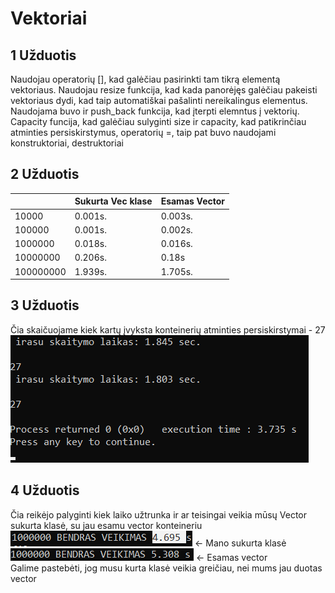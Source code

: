# Vektoriai

## 1 Užduotis
Naudojau operatorių [], kad galėčiau pasirinkti tam tikrą elementą vektoriaus.
Naudojau resize funkcija, kad kada panorėjęs galėčiau pakeisti vektoriaus dydi, kad taip automatiškai pašalinti nereikalingus elementus.
Naudojama buvo ir push_back funkcija, kad įterpti elemntus į vektorių.
Capacity funcija, kad galėčiau sulyginti size ir capacity, kad patikrinčiau atminties persiskirstymus, operatorių =, taip pat buvo naudojami konstruktoriai, destruktoriai
## 2 Užduotis
|   |  Sukurta Vec klase |Esamas Vector   |
|---|---|---|
|10000   | 0.001s. | 0.003s.  |
| 100000  |  0.001s. | 0.002s.  |
|  1000000 |  0.018s. | 0.016s.  |
|10000000|0.206s. |0.18s |
|100000000|1.939s. | 1.705s. |
## 3 Užduotis
Čia skaičuojame kiek kartų įvyksta konteinerių atminties persiskirstymai - 27
![](3uzd.png)

## 4 Užduotis 
Čia reikėjo palyginti kiek laiko užtrunka ir ar teisingai veikia mūsų Vector sukurta klasė, su jau esamu vector konteineriu
![](Mano.png) 
<- Mano sukurta klasė  
![](Nemo.png)  <- Esamas vector  
Galime pastebėti, jog musu kurta klasė veikia greičiau, nei mums jau duotas vector
